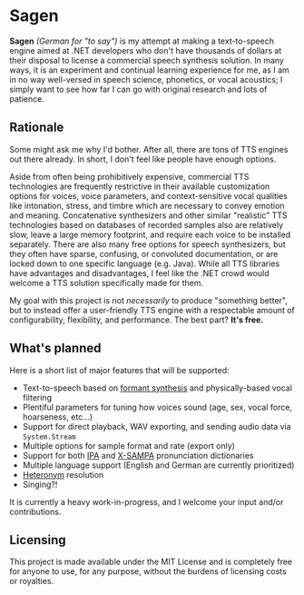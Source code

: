 # Sagen

**Sagen** _(German for "to say")_ is my attempt at making a text-to-speech engine aimed at .NET developers who don't have thousands of dollars at their disposal to license a commercial speech synthesis solution. In many ways, it is an experiment and continual learning experience for me, as I am in no way well-versed in speech science, phonetics, or vocal acoustics; I simply want to see how far I can go with original research and lots of patience.

## Rationale

Some might ask me why I'd bother. After all, there are tons of TTS engines out there already. In short, I don't feel like people have enough options.

Aside from often being prohibitively expensive, commercial TTS technologies are frequently restrictive in their available customization options for voices, voice parameters, and context-sensitive vocal qualities like intonation, stress, and timbre which are necessary to convey emotion and meaning. Concatenative synthesizers and other similar "realistic" TTS technologies based on databases of recorded samples also are relatively slow, leave a large memory footprint, and require each voice to be installed separately. There are also many free options for speech synthesizers, but they often have sparse, confusing, or convoluted documentation, or are locked down to one specific language (e.g. Java). While all TTS libraries have advantages and disadvantages, I feel like the .NET crowd would welcome a TTS solution specifically made for them.

My goal with this project is not _necessarily_ to produce "something better", but to instead offer a user-friendly TTS engine with a respectable amount of configurability, flexibility, and performance. The best part? **It's free.**

## What's planned

Here is a short list of major features that will be supported:
* Text-to-speech based on [formant synthesis](https://en.wikipedia.org/wiki/Speech_synthesis#Formant_synthesis) and physically-based vocal filtering
* Plentiful parameters for tuning how voices sound (age, sex, vocal force, hoarseness, etc...)
* Support for direct playback, WAV exporting, and sending audio data via `System.Stream`
* Multiple options for sample format and rate (export only)
* Support for both [IPA](https://en.wikipedia.org/wiki/International_Phonetic_Alphabet) and [X-SAMPA](https://en.wikipedia.org/wiki/X-SAMPA) pronunciation dictionaries
* Multiple language support (English and German are currently prioritized)
* [Heteronym](https://en.wikipedia.org/wiki/Heteronym_(linguistics)) resolution
* Singing?!

It is currently a heavy work-in-progress, and I welcome your input and/or contributions.

## Licensing

This project is made available under the MIT License and is completely free for anyone to use, for any purpose, without the burdens of licensing costs or royalties.
